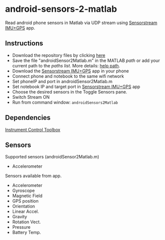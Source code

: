 # android-sensors-2-matlab
Read android phone sensors in Matlab via UDP stream using [Sensorstream IMU+GPS](https://play.google.com/store/apps/details?id=de.lorenz_fenster.sensorstreamgps&hl=en) app.

## Instructions

* Download the repository files by clicking [here](https://github.com/andresmendes/android-sensors-2-matlab/archive/master.zip)
* Save the file "androidSensor2Matlab.m" in the MATLAB _path_ or add your current path to the _paths list_. More details: [help path](http://www.mathworks.com/help/matlab/ref/path.html).
* Download the [Sensorstream IMU+GPS](https://play.google.com/store/apps/details?id=de.lorenz_fenster.sensorstreamgps&hl=en) app in your phone
* Connect phone and notebook to the same wifi network
* Set phoneIP and port in androidSensor2Matlab.m
* Set notebook IP and target port in [Sensorstream IMU+GPS](https://play.google.com/store/apps/details?id=de.lorenz_fenster.sensorstreamgps&hl=en) app
* Choose the desired sensors in the Toggle Sensors pane.
* Switch Stream ON
* Run from command window: `androidSensors2Matlab`

## Dependencies

[Instrument Control Toolbox](http://www.mathworks.com/products/instrument/)

## Sensors

Supported sensors (androidSensor2Matlab.m)

* Accelerometer

Sensors available from app.

* Accelerometer
* Gyroscope
* Magnetic Field
* GPS position
* Orientation
* Linear Accel.
* Gravity
* Rotation Vect.
* Pressure
* Battery Temp.
